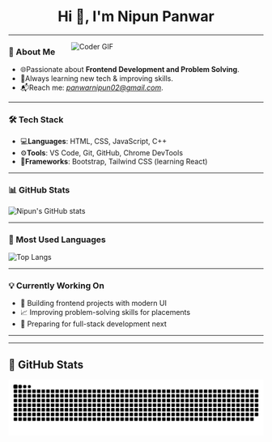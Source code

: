 <h1 align="center">Hi 👋, I'm Nipun Panwar</h1>

---

<img align="right" src="https://raw.githubusercontent.com/abhisheknaiidu/abhisheknaiidu/master/code.gif" alt="Coder GIF" width="380"/>

### 🚀 About Me

- 🌐Passionate about **Frontend Development and Problem Solving**.
- 🧩Always learning new tech & improving skills.
- 📬Reach me: *panwarnipun02@gmail.com*.

---

### 🛠️ Tech Stack

- 💻**Languages**: HTML, CSS, JavaScript, C++
- ⚙️**Tools**: VS Code, Git, GitHub, Chrome DevTools
- 🧰**Frameworks**: Bootstrap, Tailwind CSS (learning React)

---

### 📊 GitHub Stats

![Nipun's GitHub stats](https://github-readme-stats.vercel.app/api?username=nipunpanwar02&show_icons=true&theme=github_dark)

---

### 🧠 Most Used Languages

![Top Langs](https://github-readme-stats.vercel.app/api/top-langs/?username=nipunpanwar02&layout=compact&theme=merko)

---

### 💡 Currently Working On

- 🔧 Building frontend projects with modern UI  
- 📈 Improving problem-solving skills for placements  
- 🚀 Preparing for full-stack development next

---
---

## 🧩 GitHub Stats

![Snake animation](https://raw.githubusercontent.com/nipunpanwar02/snk/output/github-contribution-grid-snake.svg)
